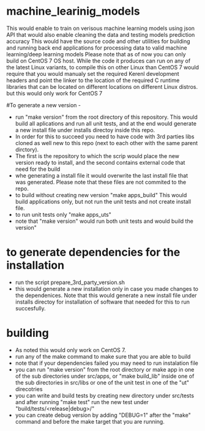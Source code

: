 # machine_learinig_models
This would enable to train on verisous machine learning models using json API that would also enable cleaning the data and testing models prediction accuracy
This would have the source code and other utilities for building and running back end applications for processing data to valid machine learning/deep learning models
Please note that as of now you can only build on CentOS 7 OS host. While the code it produces can run on any of the latest Linux variants, to compile this on other Linux than
CentOS 7 would require that you would manualy set the required Kerenl development headers and point the linker to the location of the required C runtime libraries that can be
located on different locations on different Linux distros. but this
would only work for CentOS 7

#To generate a new version - 
* run "make version" from the root directory of this repository. This would build all aplications and run all unit tests, and at the end would generate a new install file under installs directoy inside this repo.
* In order for this to succeed you need to have code with 3rd parties libs cloned as well new to this repo (next to each other with the same parent dirctory).
* The first is the repository to which the scrip would place the new version ready to install, and the second contains external code that need for the build
* whe generating a install file it would overwrite the last install file that was generated. Please note that these files are not commited to the repo.
* to build without creating new version "make apps_build" This would build applications only, but not run the unit tests and not create install file.
* to run unit tests only "make apps_uts" 
* note that "make version" would run both unit tests and would build the version"
# to generate dependencies for the installation
* run the script prepare_3rd_party_version.sh
* this would generate a new installation only in case you made changes to the dependenices. Note that this would generate a new install file under installs directoy for installation of software that needed for this to run succesfully.

# building
* As noted this would only work on CentOS 7.
* run any of the make command to make sure that you are able to build
* note that if your dependencies failed you may need to run instalation file 
* you can run "make version" from the root directory or make app in one of the sub directories under src/apps, or "make build_lib" inside one of the sub directories in src/libs or one of the unit test in one of the "ut" direcotries
* you can write and build tests by creating new directory under src/tests and after running "make test" run the new test under "build/tests/<release|debug>/<test name>"
* you can create debug version by adding "DEBUG=1" after the "make" command and before the make target that you are running.

